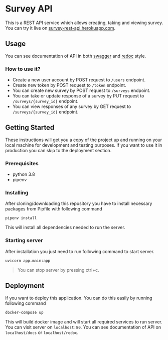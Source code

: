 # Survey API

This is a REST API service which allows creating, taking and viewing survey. You can try it live on [survey-rest-api.herokuapp.com](https://survey-rest-api.herokuapp.com/).


## Usage

You can see documentation of API in both [swagger](https://survey-rest-api.herokuapp.com/docs) and [redoc](https://survey-rest-api.herokuapp.com/redoc) style.

### How to use it?
- Create a new user account by POST request to `/users` endpoint.
- Create new token by POST request to `/token` endpoint.
- You can create new survey by POST request to `/surveys` endpoint.
- You can take or update response of a survey by PUT request to `/surveys/{survey_id}` endpoint.
- You can view responses of any survey by GET request to `/surveys/{survey_id}` endpoint.

 
## Getting Started
These instructions will get you a copy of the project up and running on your local machine for development and testing purposes. If you want to use it in production you can skip to the deployment section.

### Prerequisites

- python 3.8 
- pipenv

### Installing
After cloning/downloading this repository you have to install necessary packages from Pipfile with following command

```console
pipenv install
```

This will install all dependencies needed to run the server.

### Starting server

After installation you just need to run following command to start server.

```console
uvicorn app.main:app
```
> You can stop server by pressing ctrl+c.

## Deployment

If you want to deploy this application. You can do this easily by running following command

```console
docker-compose up
```

This will build docker image and will start all required services to run server. You can visit server on `localhost:80`.
You can see documentation of API on `localhost/docs` or `localhost/redoc`. 

